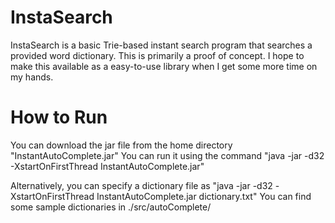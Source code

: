 InstaSearch
===========

InstaSearch is a basic Trie-based instant search program that searches a provided word dictionary. This is primarily a proof of concept. I hope to make this available as a easy-to-use library when I get some more time on my hands.

How to Run
==========

You can download the jar file from the home directory "InstantAutoComplete.jar"
You can run it using the command "java -jar -d32 -XstartOnFirstThread InstantAutoComplete.jar"

Alternatively, you can specify a dictionary file as "java -jar -d32 -XstartOnFirstThread InstantAutoComplete.jar dictionary.txt"
You can find some sample dictionaries in ./src/autoComplete/


